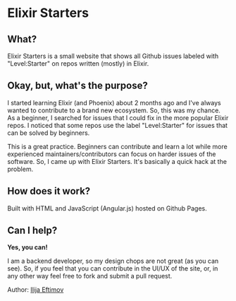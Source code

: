 # Elixir Starters

## What?

Elixir Starters is a small website that shows all Github issues labeled with "Level:Starter" 
on repos written (mostly) in Elixir.

## Okay, but, what's the purpose?

I started learning Elixir (and Phoenix) about 2 months ago and I've always wanted
to contribute to a brand new ecosystem. So, this was my chance. As a beginner, I 
searched for issues that I could fix in the more popular Elixir repos. I noticed that
some repos use the label "Level:Starter" for issues that can be solved by beginners.

This is a great practice. Beginners can contribute and learn a lot while more experienced
maintainers/contributors can focus on harder issues of the software. So, I came up
with Elixir Starters. It's basically a quick hack at the problem.

## How does it work?

Built with HTML and JavaScript (Angular.js) hosted on Github Pages. 

## Can I help?

**Yes, you can!** 

I am a backend developer, so my design chops are not great (as you can see). So,
if you feel that you can contribute in the UI/UX of the site, or, in any other way
feel free to fork and submit a pull request.



Author: <a href="https://github.com/fteem">Ilija Eftimov</a>
